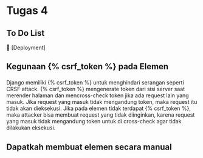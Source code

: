 # Tugas 4 
## To Do List
📁 [Deployment]

## Kegunaan {% csrf_token %} pada Elemen <form>

Django memiliki {% csrf_token %} untuk menghindari serangan seperti CRSF attack. {% csrf_token %} mengenerate token dari sisi server saat merender halaman dan mencross-check token jika ada request lain yang masuk. Jika request yang masuk tidak mengandung token, maka request itu tidak akan dieksekusi.
Jika pada elemen <form> tidak terdapat {% csrf_token %}, maka attacker bisa membuat request yang tidak diinginkan, karena request yang masuk tidak mengandung token untuk di cross-check agar tidak dilakukan eksekusi.

## Dapatkah membuat elemen <form> secara manual
